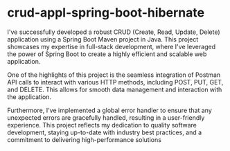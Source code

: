 # crud-appl-spring-boot-hibernate
I've successfully developed a robust CRUD (Create, Read, Update, Delete) application using a Spring Boot Maven project in Java. This project showcases my expertise in full-stack development, where I've leveraged the power of Spring Boot to create a highly efficient and scalable web application.

One of the highlights of this project is the seamless integration of Postman API calls to interact with various HTTP methods, including POST, PUT, GET, and DELETE. This allows for smooth data management and interaction with the application.

Furthermore, I've implemented a global error handler to ensure that any unexpected errors are gracefully handled, resulting in a user-friendly experience. This project reflects my dedication to quality software development, staying up-to-date with industry best practices, and a commitment to delivering high-performance solutions
